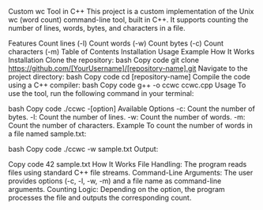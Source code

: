 Custom wc Tool in C++
This project is a custom implementation of the Unix wc (word count) command-line tool, built in C++. It supports counting the number of lines, words, bytes, and characters in a file.

Features
Count lines (-l)
Count words (-w)
Count bytes (-c)
Count characters (-m)
Table of Contents
Installation
Usage
Example
How It Works
Installation
Clone the repository:
bash
Copy code
git clone https://github.com/[YourUsername]/[repository-name].git
Navigate to the project directory:
bash
Copy code
cd [repository-name]
Compile the code using a C++ compiler:
bash
Copy code
g++ -o ccwc ccwc.cpp
Usage
To use the tool, run the following command in your terminal:

bash
Copy code
./ccwc -[option] <filename>
Available Options
-c: Count the number of bytes.
-l: Count the number of lines.
-w: Count the number of words.
-m: Count the number of characters.
Example
To count the number of words in a file named sample.txt:

bash
Copy code
./ccwc -w sample.txt
Output:

Copy code
42 sample.txt
How It Works
File Handling: The program reads files using standard C++ file streams.
Command-Line Arguments: The user provides options (-c, -l, -w, -m) and a file name as command-line arguments.
Counting Logic: Depending on the option, the program processes the file and outputs the corresponding count.
